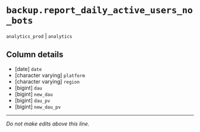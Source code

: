 # `backup.report_daily_active_users_no_bots`
`analytics_prod` | `analytics`

## Column details
* [date]      `date`
* [character varying] `platform`
* [character varying] `region`
* [bigint]    `dau`
* [bigint]    `new_dau`
* [bigint]    `dau_pv`
* [bigint]    `new_dau_pv`

-------------------------------------------------------------------------------
*Do not make edits above this line.*
